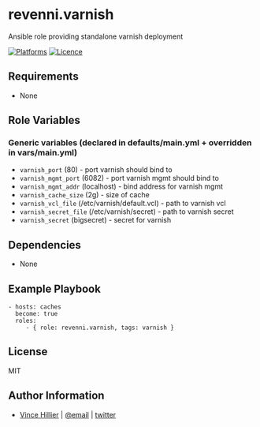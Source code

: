revenni.varnish
=========

Ansible role providing standalone varnish deployment

[![Platforms](http://img.shields.io/badge/platforms-ubuntu-lightgrey.svg?style=flat)](#)
[![Licence](https://img.shields.io/badge/Licence-MIT-blue.svg)](https://tldrlegal.com/license/mit-license)

Requirements
------------

* None

Role Variables
--------------

### Generic variables (declared in defaults/main.yml + overridden in vars/main.yml)
* ```varnish_port``` (80) - port varnish should bind to
* ```varnish_mgmt_port``` (6082) - port varnish mgmt should bind to
* ```varnish_mgmt_addr``` (localhost) - bind address for varnish mgmt
* ```varnish_cache_size``` (2g) - size of cache
* ```varnish_vcl_file``` (/etc/varnish/default.vcl) - path to varnish vcl
* ```varnish_secret_file``` (/etc/varnish/secret) - path to varnish secret
* ```varnish_secret``` (bigsecret) - secret for varnish

Dependencies
------------

* None

Example Playbook
----------------

    - hosts: caches
      become: true
      roles:
         - { role: revenni.varnish, tags: varnish }

License
-------

MIT

Author Information
------------------
* [Vince Hillier](https://revenni.com) | [@email](mailto:vince@revenni.com) | [twitter](https://twitter.com/vincedotca)
